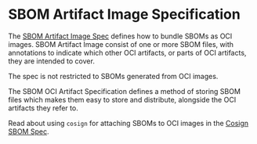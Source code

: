 # SBOM Artifact Image Specification 

The [SBOM Artifact Image Spec](https://github.com/dlorenc/sbom-oci) defines how to bundle SBOMs as OCI images. SBOM Artifact Image consist of one or more SBOM files, with annotations to indicate which other OCI artifacts, or parts of OCI artifacts, they are intended to cover.

The spec is not restricted to SBOMs generated from OCI images.

The SBOM OCI Artifact Specification defines a method of storing SBOM files which makes them easy to store and distribute, alongside the OCI artifacts they refer to.

Read about using `cosign` for attaching SBOMs to OCI images in the [Cosign SBOM Spec](https://github.com/sigstore/cosign/blob/main/specs/SBOM_SPEC.md).